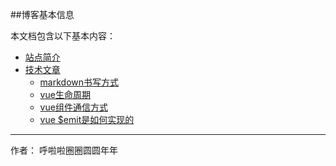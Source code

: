 ##博客基本信息


本文档包含以下基本内容：  

* [站点简介](README.md)
* [技术文章](code.md)
  * [markdown书写方式](markdown.md)
  * [vue生命周期](vue-life.md)
  * [vue组件通信方式](vue-prop.md)
  * [vue $emit是如何实现的](vue-emit.md)

  
***

作者：  呼啦啦圈圈圆圆年年  